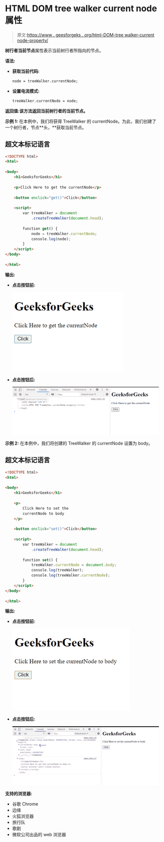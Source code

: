 # HTML DOM tree walker current node 属性

> 原文:[https://www . geesforgeks . org/html-DOM-tree walker-current node-property/](https://www.geeksforgeeks.org/html-dom-treewalker-currentnode-property/)

**树行者当前节点**属性表示当前树行者所指向的节点。

**语法:**

*   **获取当前代码:**

    ```html
    node = treeWalker.currentNode;
    ```

*   **设置电流模式:**

    ```html
    treeWalker.currentNode = node;
    ```

**返回值:**该方法返回当前**树行者的当前节点。**

**示例 1:** 在本例中，我们将获得 TreeWalker 的 currentNode。为此，我们创建了一个树行者，节点**头，**获取当前节点。

## 超文本标记语言

```html
<!DOCTYPE html>
<html>

<body>
    <h1>GeeksforGeeks</h1>

    <p>Click Here to get the currentNode</p>

    <button onclick="get()">Click</button>

    <script>
        var treeWalker = document
            .createTreeWalker(document.head);

        function get() {
            node = treeWalker.currentNode;
            console.log(node);
        }
    </script>
</body>

</html>
```

**输出:**

*   **点击按钮前:**

    ![](img/a3fe5d5d88926fea43ea27ddc0d21681.png)

*   **点击按钮后:**

    ![](img/05636f4e1ce649df0d7495f92a903067.png)

**示例 2:** 在本例中，我们将创建的 TreeWalker 的 currentNode 设置为 body。

## 超文本标记语言

```html
<!DOCTYPE html>
<html>

<body>
    <h1>GeeksforGeeks</h1>

    <p>
        Click Here to set the 
        currentNode to body
    </p>

    <button onclick="set()">Click</button>

    <script>
        var treeWalker = document
            .createTreeWalker(document.head);

        function set() {
            treeWalker.currentNode = document.body;
            console.log(treeWalker);
            console.log(treeWalker.currentNode);
        }
    </script>
</body>

</html>
```

**输出:**

*   **点击按钮前:**

    ![](img/aa76bb666c4391b8089c6c4b6d2d49b6.png)

*   **点击按钮后:**

    ![](img/9d6345adce0111e51b11ad28e78f34f4.png)

**支持的浏览器:**

*   谷歌 Chrome
*   边缘
*   火狐浏览器
*   旅行队
*   歌剧
*   微软公司出品的 web 浏览器